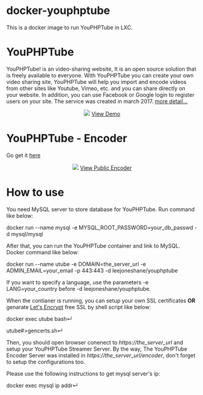 # docker-youphptube

This is a docker image to run YouPHPTube in LXC.

# YouPHPTube
YouPHPTube! is an video-sharing website, It is an open source solution that is freely available to everyone. With YouPHPTube you can create your own video sharing site, YouPHPTube will help you import and encode videos from other sites like Youtube, Vimeo, etc. and you can share directly on your website. In addition, you can use Facebook or Google login to register users on your site. The service was created in march 2017. [more detail...](https://github.com/DanielnetoDotCom/YouPHPTube)

<div align="center">
<img src="http://www.youphptube.com/img/prints/prints7.png">
<a href="http://demo.youphptube.com/" target="_blank">View Demo</a>
</div>

# YouPHPTube - Encoder
Go get it <a href="https://github.com/DanielnetoDotCom/YouPHPTube-Encoder" target="_blank">here</a>

<div align="center">
<img src="https://youphptube.com/img/prints/encoder.png">
<a href="https://encoder.youphptube.com/" target="_blank">View Public Encoder</a>
</div>

# How to use
You need MySQL server to store database for YouPHPTube. Run command like below:

docker run --name mysql -e MYSQL_ROOT_PASSWORD=your_db_passwd -d mysql/mysql

After that, you can run the YouPHPTube container and link to MySQL. Docker command like below:

docker run --name utube -e DOMAIN=the_server_url -e ADMIN_EMAIL=your_email -p 443:443 -d leejoneshane/youphptube

If you want to specify a language, use the parameters -e LANG=your_country before -d leejoneshane/youphptube.

When the contianer is running, you can setup your own SSL certificates **OR** genarate [Let's Encrypt](https://letsencrypt.org/) free SSL by shell script like below:

docker exec utube bash↵

utube#>gencerts.sh↵

Then, you should open browser conenect to <em>https://the_server_url</em> and setup your YouPHPTube Streamer Server. By the way, The YouPHPTube Encoder Server was installed in <em>https://the_server_url/encoder</em>, don't forget to setup the configurations too.

Please use the following instructions to get mysql server's ip:

docker exec mysql ip addr↵
